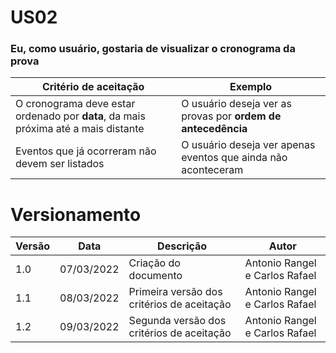 # US02

### Eu, como usuário, gostaria de visualizar o cronograma da prova

| Critério de aceitação                                                              | Exemplo                                                       |
| ---------------------------------------------------------------------------------- | ------------------------------------------------------------- |
| O cronograma deve estar ordenado por **data**, da mais próxima até a mais distante | O usuário deseja ver as provas por **ordem de antecedência**  |
| Eventos que já ocorreram não devem ser listados                                    | O usuário deseja ver apenas eventos que ainda não aconteceram |

# Versionamento

| Versão | Data       | Descrição                                  | Autor                          |
| ------ | ---------- | ------------------------------------------ | ------------------------------ |
| 1.0    | 07/03/2022 | Criação do documento                       | Antonio Rangel e Carlos Rafael |
| 1.1    | 08/03/2022 | Primeira versão dos critérios de aceitação | Antonio Rangel e Carlos Rafael |
| 1.2    | 09/03/2022 | Segunda versão dos critérios de aceitação  | Antonio Rangel e Carlos Rafael |
